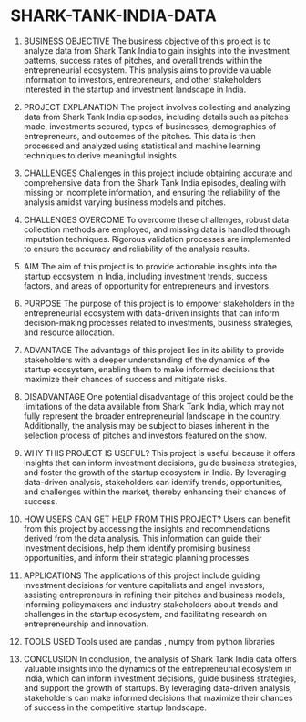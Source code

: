 # SHARK-TANK-INDIA-DATA
1. BUSINESS OBJECTIVE
The business objective of this project is to analyze data from Shark Tank India to gain insights into the investment patterns, success rates of pitches, and overall trends within the entrepreneurial ecosystem. This analysis aims to provide valuable information to investors, entrepreneurs, and other stakeholders interested in the startup and investment landscape in India.

2. PROJECT EXPLANATION
The project involves collecting and analyzing data from Shark Tank India episodes, including details such as pitches made, investments secured, types of businesses, demographics of entrepreneurs, and outcomes of the pitches. This data is then processed and analyzed using statistical and machine learning techniques to derive meaningful insights.

3. CHALLENGES
Challenges in this project include obtaining accurate and comprehensive data from the Shark Tank India episodes, dealing with missing or incomplete information, and ensuring the reliability of the analysis amidst varying business models and pitches.

4. CHALLENGES OVERCOME
To overcome these challenges, robust data collection methods are employed, and missing data is handled through imputation techniques. Rigorous validation processes are implemented to ensure the accuracy and reliability of the analysis results.

5. AIM
The aim of this project is to provide actionable insights into the startup ecosystem in India, including investment trends, success factors, and areas of opportunity for entrepreneurs and investors.

6. PURPOSE
The purpose of this project is to empower stakeholders in the entrepreneurial ecosystem with data-driven insights that can inform decision-making processes related to investments, business strategies, and resource allocation.

7. ADVANTAGE
The advantage of this project lies in its ability to provide stakeholders with a deeper understanding of the dynamics of the startup ecosystem, enabling them to make informed decisions that maximize their chances of success and mitigate risks.

8. DISADVANTAGE
One potential disadvantage of this project could be the limitations of the data available from Shark Tank India, which may not fully represent the broader entrepreneurial landscape in the country. Additionally, the analysis may be subject to biases inherent in the selection process of pitches and investors featured on the show.

9. WHY THIS PROJECT IS USEFUL?
This project is useful because it offers insights that can inform investment decisions, guide business strategies, and foster the growth of the startup ecosystem in India. By leveraging data-driven analysis, stakeholders can identify trends, opportunities, and challenges within the market, thereby enhancing their chances of success.

10. HOW USERS CAN GET HELP FROM THIS PROJECT?
Users can benefit from this project by accessing the insights and recommendations derived from the data analysis. This information can guide their investment decisions, help them identify promising business opportunities, and inform their strategic planning processes.

11. APPLICATIONS
The applications of this project include guiding investment decisions for venture capitalists and angel investors, assisting entrepreneurs in refining their pitches and business models, informing policymakers and industry stakeholders about trends and challenges in the startup ecosystem, and facilitating research on entrepreneurship and innovation.

12. TOOLS USED
Tools used are pandas , numpy from python libraries 

13. CONCLUSION
In conclusion, the analysis of Shark Tank India data offers valuable insights into the dynamics of the entrepreneurial ecosystem in India, which can inform investment decisions, guide business strategies, and support the growth of startups. By leveraging data-driven analysis, stakeholders can make informed decisions that maximize their chances of success in the competitive startup landscape.
